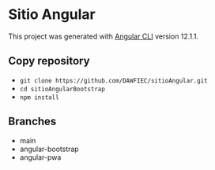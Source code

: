# Sitio Angular

This project was generated with [Angular CLI](https://github.com/angular/angular-cli) version 12.1.1.

## Copy repository

* `git clone https://github.com/DAWFIEC/sitioAngular.git`
* `cd sitioAngularBootstrap`
* `npm install`

## Branches

* main
* angular-bootstrap
* angular-pwa


